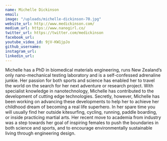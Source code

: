 ```yaml
---
name: Michelle Dickinson
email: 
image: "/uploads/michelle-dickinson-70.jpg"
website_url: http://www.medickinson.com/
medium_url: https://www.nanogirl.co/
twitter_url: https://twitter.com/medickinson
facebook_url: 
youtube_video_id: 9jV-KW1jpJo
github_username: 
instagram_url: 
linkedin_url: 
---
```


Michelle has a PhD in biomedical materials engineering, runs New Zealand’s only nano-mechanical testing laboratory and is a self-confessed adrenaline junkie. Her passion for both sports and science has enabled her to travel the world on the search for her next adventure or research project. With specialist knowledge in nanotechnology, Michelle has contributed to the development of cutting edge technologies. Secretly, however, Michelle has been working on advancing these developments to help her to achieve her childhood dream of becoming a real life superhero. In her spare time you will usually find her outside kitesurfing, cycling, running, paddle boarding, or inside practicing martial arts. Her recent move to academia from industry was a step towards her goal of inspiring females to push the boundaries in both science and sports, and to encourage environmentally sustainable living through engineering design.
